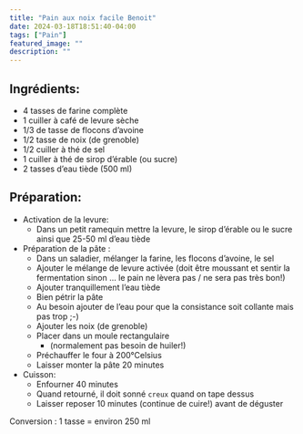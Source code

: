```yaml
---
title: "Pain aux noix facile Benoit"
date: 2024-03-18T18:51:40-04:00
tags: ["Pain"]
featured_image: ""
description: ""
---
```


## Ingrédients:

- 4 tasses de farine complète
- 1 cuiller à café de levure sèche
- 1/3 de tasse de flocons d’avoine
- 1/2 tasse de noix (de grenoble)
- 1/2 cuiller à thé de sel
- 1 cuiller à thé de sirop d’érable (ou sucre)
- 2 tasses d’eau tiède (500 ml)

## Préparation:

- Activation de la levure:
    - Dans un petit ramequin mettre la levure, le sirop d’érable ou le sucre ainsi que 25-50 ml d’eau tiède
- Préparation de la pâte :
    - Dans un saladier, mélanger la farine, les flocons d’avoine, le sel
    - Ajouter le mélange de levure activée (doit être moussant et sentir la fermentation sinon … le pain ne lèvera pas / ne sera pas très bon!)
    - Ajouter tranquillement l’eau tiède
    - Bien pétrir la pâte
    - Au besoin ajouter de l’eau pour que la consistance soit collante mais pas trop ;-)
    - Ajouter les noix (de grenoble)
    - Placer dans un moule rectangulaire
        - (normalement pas besoin de huiler!)
    - Préchauffer le four à 200°Celsius
    - Laisser monter la pâte 20 minutes
- Cuisson:
    - Enfourner 40 minutes
    - Quand retourné, il doit sonné `creux` quand on tape dessus
    - Laisser reposer 10 minutes (continue de cuire!) avant de déguster

Conversion : 1 tasse = environ 250 ml

